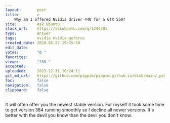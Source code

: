 ```yaml
---
layout:       post
title:        >
    Why am I offered Nvidia driver 440 for a GTX 550?
site:         Ask Ubuntu
stack_url:    https://askubuntu.com/q/1244301
type:         Answer
tags:         nvidia nvidia-geforce
created_date: 2020-05-27 19:35:50
edit_date:    
votes:        "0 "
favorites:    
views:        "238 "
accepted:     
uploaded:     2023-12-31 10:24:11
git_md_url:   https://github.com/pippim/pippim.github.io/blob/main/_posts/2020/2020-05-27-Why-am-I-offered-Nvidia-driver-440-for-a-GTX-550_.md
toc:          false
navigation:   false
clipboard:    false
---
```


It will often offer you the newest stable version. For myself it took some time to get version 384 running smoothly so I decline all newer versions. It's better with the devil you know than the devil you don't know.
